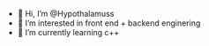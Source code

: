 - 👋 Hi, I’m @Hypothalamuss
- 👀 I’m interested in front end + backend enginering 
- 🌱 I’m currently learning c++



<!---
Hypothalamuss/Hypothalamuss is a ✨ special ✨ repository because its `README.md` (this file) appears on your GitHub profile.
You can click the Preview link to take a look at your changes.
--->
